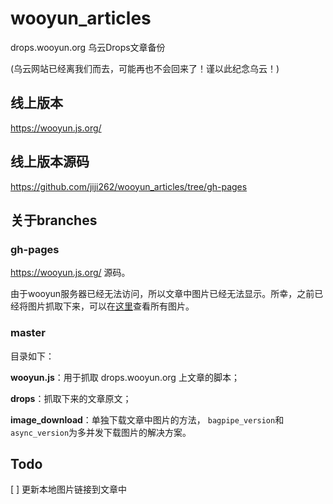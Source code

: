 # wooyun_articles

drops.wooyun.org 乌云Drops文章备份

(乌云网站已经离我们而去，可能再也不会回来了！谨以此纪念乌云！)

## 线上版本

https://wooyun.js.org/

## 线上版本源码 

https://github.com/jiji262/wooyun_articles/tree/gh-pages

## 关于branches

### gh-pages 

https://wooyun.js.org/ 源码。

由于wooyun服务器已经无法访问，所以文章中图片已经无法显示。所幸，之前已经将图片抓取下来，可以在[这里](https://github.com/jiji262/wooyun_articles/tree/gh-pages/images_result/images)查看所有图片。

### master

目录如下：

**wooyun.js**：用于抓取 drops.wooyun.org 上文章的脚本；

**drops**：抓取下来的文章原文；

**image_download**：单独下载文章中图片的方法， `bagpipe_version`和`async_version`为多并发下载图片的解决方案。


## Todo

[ ] 更新本地图片链接到文章中
